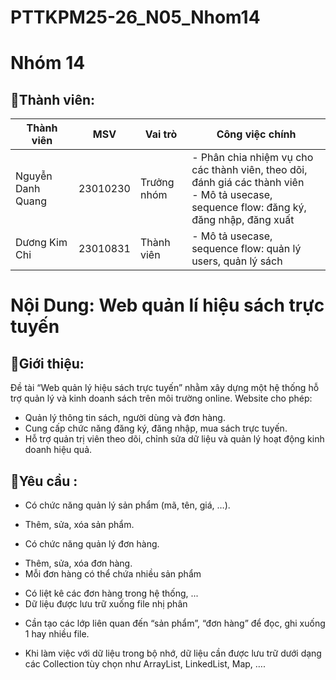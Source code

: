 # PTTKPM25-26_N05_Nhom14
# Nhóm 14 
## 🙍Thành viên:
| Thành viên        | MSV      | Vai trò      | Công việc chính                                                                 |
|-------------------|----------|--------------|---------------------------------------------------------------------------------|
| Nguyễn Danh Quang | 23010230 | Trưởng nhóm  | - Phân chia nhiệm vụ cho các thành viên, theo dõi, đánh giá các thành viên <br> - Mô tả usecase, sequence flow: đăng ký, đăng nhập, đăng xuất |
| Dương Kim Chi     | 23010831 | Thành viên   | - Mô tả usecase, sequence flow: quản lý users, quản lý sách |
# Nội Dung: Web quản lí hiệu sách trực tuyến 
## 📒Giới thiệu:
Đề tài “Web quản lý hiệu sách trực tuyến” nhằm xây dựng một hệ thống hỗ trợ quản lý và kinh doanh sách trên môi trường online. Website cho phép:
* Quản lý thông tin sách, người dùng và đơn hàng.
* Cung cấp chức năng đăng ký, đăng nhập, mua sách trực tuyến.
* Hỗ trợ quản trị viên theo dõi, chỉnh sửa dữ liệu và quản lý hoạt động kinh doanh hiệu quả.
## 🎯Yêu cầu :
- Có chức năng quản lý sản phẩm (mã, tên, giá, …).
+ Thêm, sửa, xóa sản phẩm.
- Có chức năng quản lý đơn hàng.
+ Thêm, sửa, xóa đơn hàng.
+ Mỗi đơn hàng có thể chứa nhiều sản phẩm
- Có liệt kê các đơn hàng trong hệ thống, ...
- Dữ liệu được lưu trữ xuống file nhị phân
+ Cần tạo các lớp liên quan đến “sản phẩm”, “đơn hàng” để đọc, ghi xuống 1 hay nhiều file.
- Khi làm việc với dữ liệu trong bộ nhớ, dữ liệu cần được lưu trữ dưới dạng các Collection tùy chọn như ArrayList, LinkedList, Map, ….

